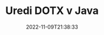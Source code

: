 ---
############################# Static ############################
layout: "auto-gen-editor"
date: 2022-11-09T21:38:33
draft: false
otherformats: doc docx docm xls xlsx xlsm ppt pptx pptm mobi epub html mhtml txt xml csv rtf odt msg eml

############################# Head ############################
head_title: "Urejevalnik DOTX — uredi DOTX v Java"
head_description: "Kako urediti DOTX v Java z uporabo nekaj vrstic kode? Uporabite API-je za obdelavo dokumentov GroupDocs za urejanje, posodabljanje in shranjevanje več kot 30 formatov datotek."

############################# Header ############################
title: "Uredi DOTX v Java"
description: "Učinkovito in robustno urejanje DOTX z API-ji GroupDocs.Editor na strežniški strani za Java, brez uporabe kakršne koli programske opreme, kot sta Microsoft ali Open Office."
bg_image: "https://cms.admin.containerize.com/templates/aspose/App_Themes/V3/images/bg/header1.png"
bg_overlay: false
button:
    enable: true
    icon: "fas fa-arrow-down"
    label: "Prenesite brezplačno preskusno različico"
    link: "https://downloads.groupdocs.com/editor/java"

############################# SubMenu ############################
submenu:
    enable: true

    left:
        img_alt: "GroupDocs.Editor for Java"
        image: "https://cms.admin.containerize.com/templates/groupdocs/images/product-logos/90x90-noborder/groupdocs-editor-java.png"
        product: "GroupDocs.Editor"
        platform: "Java"

    middle:
        button:

            # button loop
            - link: "https://apireference.groupdocs.com/editor/java"
              text: "API Reference"

            # button loop
            - link: "https://github.com/groupdocs-editor"
              text: "Primeri kod"

            # button loop
            - link: "https://products.groupdocs.app/editor/family"
              text: "Predstavitve v živo"

            # button loop
            - link: "https://purchase.groupdocs.com/pricing/editor/java"
              text: "Cenitev"

    right:
        link_download: "https://downloads.groupdocs.com/editor"
        link_learn: "https://docs.groupdocs.com/editor/java"
        link_buy: "https://purchase.groupdocs.com"

############################# About ############################
about:
    enable: true
    title: "O API-ju GroupDocs.Editor for Java"
    content: |
        [GroupDocs.Editor for Java](/sl/editor/java/) API je prava izbira za urejanje dokumentov in predstavitev Microsoft Word, Excel, PowerPoint, Open Office. GroupDocs.Editor je samostojen API, ki je primeren za strežniške in zaledne sisteme, kjer se zahteva visoka zmogljivost. Ni odvisno od programske opreme, kot sta Microsoft ali Open Office.

############################# Steps ############################
steps:
    enable: true
    title_left: "Koraki za urejanje DOTX v Java"
    content_left: |
        [GroupDocs.Editor for Java](/sl/editor/java/) ponuja razvijalcem enostaven in preprost način za urejanje datotek DOTX z uporabo nekaj vrstic kode.
        * Ustvarite primerek razreda `Urejevalnik` z obvezno potjo do datoteke ali tokom in neobveznim razredom `WordProcessingLoadOptions` ter naložite datoteko DOTX
        * Ustvarite in nastavite primerek razreda `WordProcessingEditOptions` za obliko datoteke DOTX
        * Pokličite metodo `Editor.Edit()` in pridobite dokument DOTX v formatu HTML, ki ga je mogoče enostavno urejati s katerim koli urejevalnikom WYSIWYG.
        * Pokličite metodo `Editor.Save()` in shranite urejeno datoteko DOTX z uporabo razreda `WordProcessingSaveOptions`

        
    title_right: "Sistemske zahteve"
    content_right: |
        Osnovno urejanje dokumenta z API-ji GroupDocs.Editor for Java je mogoče izvesti z implementacijo nekaj preprostih korakov. Naši API-ji so podprti na vseh glavnih platformah in operacijskih sistemih. Preden izvedete spodnjo kodo, se prepričajte, da imate v sistemu nameščene naslednje predpogoje.

        * Operacijski sistemi: Microsoft Windows, Linux, MacOS
        * Razvojna okolja: NetBeans, IntelliJ IDEA, Eclipse
        * Ogrodja: Java 7 (1.7) and above
        * Prenesite najnovejšo različico GroupDocs.Editor for Java iz [Maven](https://repository.groupdocs.com/editor/)
        
    code: |        
        ```java
        // Load the DOTX file into Editor with the optional WordProcessingLoadOptions
        Editor editor = new Editor("source.dotx", new WordProcessingLoadOptions());

        // Create and adjust the edit options
        WordProcessingEditOptions editOptions = new WordProcessingEditOptions();

        // Open input DOTX document for edit — obtain an intermediate document, that can be edited
        EditableDocument beforeEdit = editor.edit(editOptions);

        // Grab DOTX document content and associated resources from editable document
        string content = beforeEdit.getContent();

        // Send the content to WYSIWYG-editor, edit it there, and send edited content back to the server-side
        // This step simulates a such operation
        string updatedContent = content.replace("Subtitle", "Edited subtitle");

        // Grab edited content and resources from WYSIWYG-editor and create a new EditableDocument instance from it
        EditableDocument afterEdit = EditableDocument.fromMarkup(updatedContent, null);

        // Create a save options and select a desired output format
        WordProcessingSaveOptions saveOptions = new WordProcessingSaveOptions(WordProcessingFormats.Dotx);

        // Save edited DOTX document to the file
        editor.save(afterEdit, "edited.dotx", saveOptions);
        ```
        
############################# Demos ############################
demos:
    enable: true
    title: "DOTX Editor Live Demos"
    content: |
        Takoj uredite DOTX tako, da obiščete spletno mesto [GroupDocs.Editor Live Demos](https://products.groupdocs.app/editor/family).
        Predstavitev v živo ima naslednje prednosti
        
############################# More Formats ############################
more_formats:
    enable: true
    title: "Drugi podprti urejevalniki"
    content: |
        Urejate lahko tudi druge oblike datotek. Oglejte si celoten seznam spodaj.


############################# Back to top ###############################
back_to_top:
    enable: true
---